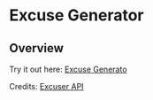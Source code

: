 # Excuse Generator
## Overview
Try it out here: [Excuse Generato](https://devikadwivedi.github.io/Excuse-Generator/)

Credits: [Excuser API](https://excuser.herokuapp.com/)
